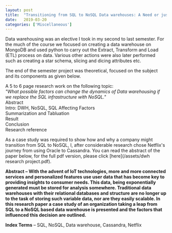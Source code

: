 ```yaml
---
layout: post
title:  "Transitioning from SQL to NoSQL Data warehouses: A Need or just a trend?"
date:   2019-03-20
categories: ['Miscellaneous']
---
```


Data warehousing was an elective I took in my second to last semester. For the much of the course we focused on creating a data warehouse on MongoDB and used python to carry out the Extract, Transform and Load (ETL) process on data. Various other actions were also later performed such as creating a star schema, slicing and dicing attributes etc. 

The end of the semester project was theoretical, focused on the subject and its components as given below.

A 5 to 6 page research work on the following topic:<br/>
*"What possible factors can change the dynamics of Data warehousing if we replace the SQL infrastructure with NoSQL."*<br/>
	Abstract<br/>
	Intro: DWH, NoSQL, SQL
	Affecting Factors<br/>
	Summarization and Tabluation<br/>
	Result<br/>
	Conclusion<br/>
	Research reference<br/>

As a case study was required to show how and why a company might transition from SQL to NoSQL, I, after considerable research chose Netflix's journey from using Oracle to Cassandra. You can read the abstract of the paper below, for the full pdf version, please click [here](/assets/dwh research project.pdf).

**Abstract – With the advent of IoT technologies, more and more connected services and personalized features use user data that has become key to providing insights to consumer needs. This data, being exponentially generated must be stored for analysis somewhere.  Traditional data warehouses with their relational databases and structure are no longer up to the task of storing such variable data, nor are they easily scalable. In this research paper a case study of an organization taking a leap from SQL to a NoSQL based data warehouse is presented and the factors that influenced this decision are outlined.**

**Index Terms** – SQL, NoSQL, Data warehouse, Cassandra, Netflix


